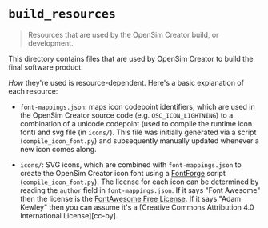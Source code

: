 # `build_resources`

> Resources that are used by the OpenSim Creator build, or development.

This directory contains files that are used by OpenSim Creator to build the
final software product.

*How* they're used is resource-dependent. Here's a basic explanation of each
resource:

- `font-mappings.json`: maps icon codepoint identifiers, which are used in the
   OpenSim Creator source code (e.g. `OSC_ICON_LIGHTNING`) to a combination of
   a unicode codepoint (used to compile the runtime icon font) and svg file (in
   `icons/`). This file was initially generated via a script (`compile_icon_font.py`)
   and subsequently manually updated whenever a new icon comes along.

- `icons/`: SVG icons, which are combined with `font-mappings.json` to create
  the OpenSim Creator icon font using a [FontForge](https://fontforge.org) script
  (`compile_icon_font.py`). The license for each icon can be determined by reading
  the `author` field in `font-mappings.json`. If it says "Font Awesome" then the
  license is the [FontAwesome Free License](https://fontawesome.com/v4/license/). If
  it says "Adam Kewley" then you can assume it's a [Creative Commons Attribution 4.0 International License][cc-by].
